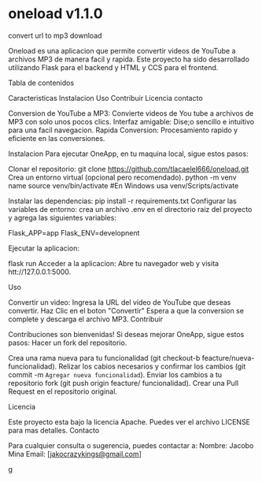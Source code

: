 # oneload v1.1.0

convert url to mp3 download

Oneload es una aplicacion que permite convertir videos de YouTube a archivos MP3 de manera facil y rapida. Este proyecto ha sido desarrollado utilizando Flask para el backend y HTML y CCS para el frontend.

Tabla de contenidos

Caracteristicas
Instalacion
Uso
Contribuir
Licencia 
contacto

Conversion de YouTube a MP3: Convierte videos de You tube a archivos de MP3 con solo unos pocos clics.
Interfaz amigable: Dise;o sencillo e intuitivo para una facil navegacion. 
Rapida Conversion: Procesamiento rapido y eficiente en las conversiones.

Instalacion
Para ejecutar OneApp, en tu maquina local, sigue estos pasos: 

Clonar el repositorio:
git clone https://github.com/tlacaelel666/oneload.git
Crea un entorno virtual (opcional pero recomendado).
python -m venv name
source venv/bin/activate #En Windows usa venv/Scripts/activate

Instalar las dependencias: 
pip install -r requirements.txt
Configurar las variables de entorno:
crea un archivo .env en el directorio raiz del proyecto y agrega las siguientes variables:

Flask_APP=app
Flask_ENV=developnent

Ejecutar la aplicacion: 

flask run
Acceder a la aplicacion: 
Abre tu navegador web y visita htt://127.0.0.1:5000.

Uso

Convertir un video:
Ingresa la URL del video de YouTube que deseas convertir. 
Haz Clic en el boton "Convertir"
Espera a que la conversion se complete y descarga el archivo MP3.
Contribuir

Contribuciones son bienvenidas! Si deseas mejorar OneApp, sigue estos pasos: 
Hacer un fork del repositorio.

Crea una rama nueva para tu funcionalidad (git checkout-b feacture/nueva-funcionalidad).
Relizar los cabios necesarios y confirmar los cambios (git commit -m `Agregar nueva funcionalidad`).
Enviar los cambios a tu repositorio fork (git push origin feacture/ funcionalidad).
Crear una Pull Request en el repositorio original. 

Licencia

Este proyecto esta bajo la licencia Apache. Puedes ver el archivo LICENSE para mas detalles. 
Contacto

Para cualquier consulta o sugerencia, puedes contactar a:
Nombre: Jacobo Mina
Email: [jakocrazykings@gmail.com]

g
